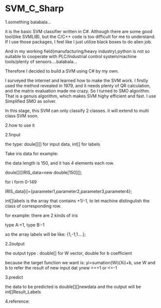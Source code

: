 # SVM_C_Sharp
1.something balabala...

it is the basic SVM classifier written in C#. 
Although there are some good tool(like SVMLIB), but the C/C++ code is too difficult for me to understand.
If I use those packages, I feel like I just utilize black boxes to do alien job. 

And in my working field(manufacturing/heavy industry),python is not so suitable to cooperate with PLC/Industrial control system/machine tools/plenty of sensors....balabala... 

Therefore I decided to build a SVM using C# by my own. 

I surveyed the internet and learned how to make the SVM work. I firstly used the method revealed in 1979, and it needs plenty of QR calculation, and the matrix evaluation made me crazy. So I turned to SMO algorithm. That is a genuis algorithm, which makes SVM highy efficient and fast. I use Simplified SMO as solver.

In this stage, this SVM can only classify 2 classes. it will extend to multi class SVM soon.

  
2.how to use it

2.1input  

the type: doule[][] for input data, int[] for labels

Take iris data for example:

the data length is 150, and it has 4 elements each row.

doule[][]IRIS_data=new double[150][];

for i form 0-149

IRIS_data[i]={parameter1,parameter2,parameter3,parameter4};

int[]labels is the array that contains +1/-1, to let machine distingulish the class of corresponding row.

for example: there are 2 kinds of iris

type A:+1, type B:-1

so the array labels will be like: {1,-1,1....};

2.2output

the output type : double[] for W vector, double for b coefficient

because the target function we want is: yi=sumation(Wi)(Xi)+b, use W and b to refer the result of new input dat ynew >=+1 or <=-1

3.predict

the data to be predicted is double[][]newdata
 and the output will be int[]Result_Labels

4.reference:

[0]:http://citeseerx.ist.psu.edu/viewdoc/download?doi=10.1.1.43.4376&rep=rep1&type=pdf

[1]:https://ocw.mit.edu/courses/sloan-school-of-management/15-097-prediction-machine-learning-and-statistics-spring-2012/lecture-notes/MIT15_097S12_lec12.pdf

[2]:https://ocw.mit.edu/courses/electrical-engineering-and-computer-science/6-034-artificial-intelligence-fall-2010/tutorials/MIT6_034F10_tutor05.pdf

[3]:https://martin-thoma.com/solving-linear-equations-with-gaussian-elimination/

[4]:http://cs229.stanford.edu/materials/smo.pdf
